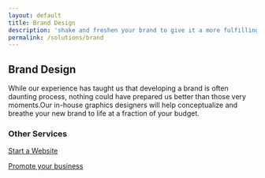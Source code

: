 ```yaml
---
layout: default
title: Brand Design
description: 'shake and freshen your brand to give it a more fulfilling and exciting breath after years of service delivery to your customers.'
permalink: /solutions/brand
---
```

<section class = 'division'>
  <div class = 'about weather transparent'>
      <div class = 'half'>
          <h1>Brand Design</h1>
          <p> While our experience has taught us that developing a brand is often daunting process, nothing could have 
          prepared us better than those very moments.Our in-house graphics designers will help conceptualize and breathe your 
          new brand to life at a fraction of your budget.</p>
      </div>
      <div class = 'center-text half'>
        <h3>Other Services</h3>
        <div class = 'expand-me flex-panel'>
          <a href = '/solutions/web' class = 'flex-item duo'>
            <div class = 'service-icon green'><i class = 'icon icon-desktop'></i></div>
            <p>Start a Website</p>
          </a>
          <a href = '/solutions/social' class = 'flex-item'>
            <div class = 'service-icon green'><i class = 'icon icon-share'></i></div> 
            <p>Promote your business</p>
          </a>
        </div>
    </div>
  </div>
</section>